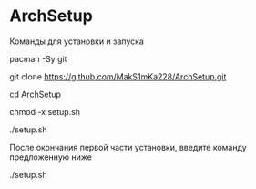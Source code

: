 # ArchSetup

Команды для установки и запуска


pacman -Sy git 

git clone https://github.com/MakS1mKa228/ArchSetup.git

cd ArchSetup

chmod -x setup.sh

./setup.sh



 После окончания первой части установки, введите команду предложенную ниже
 
 ./setup.sh
